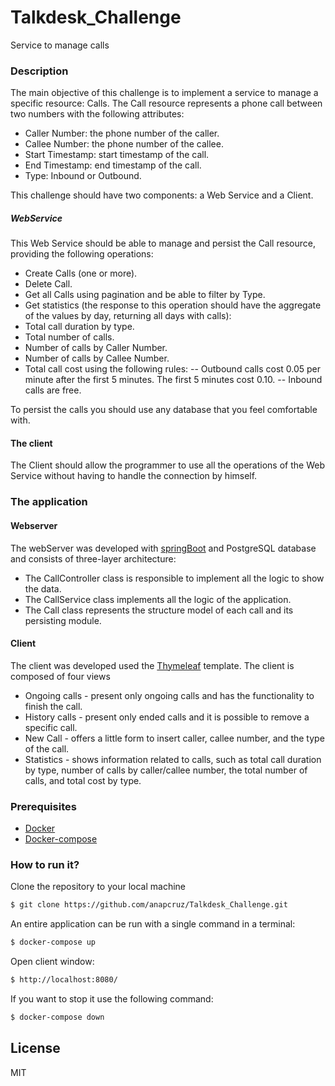 # Talkdesk_Challenge
Service to manage calls

### Description
The main objective of this challenge is to implement a service to manage a specific resource: Calls. The Call resource represents a phone call between two numbers with the following attributes:

- Caller Number: the phone number of the caller.
- Callee Number: the phone number of the callee.
- Start Timestamp: start timestamp of the call.
- End Timestamp: end timestamp of the call.
- Type: Inbound or Outbound.

This challenge should have two components: a Web Service and a Client.

##### WebService
This Web Service should be able to manage and persist the Call resource, providing the following operations:

- Create Calls (one or more).
- Delete Call.
- Get all Calls using pagination and be able to filter by Type.
- Get statistics (the response to this operation should have the aggregate of the values by day, returning all days with calls):
- Total call duration by type.
- Total number of calls.
- Number of calls by Caller Number.
- Number of calls by Callee Number.
- Total call cost using the following rules:
-- Outbound calls cost 0.05 per minute after the first 5 minutes. The first 5 minutes cost 0.10.
-- Inbound calls are free.

To persist the calls you should use any database that you feel comfortable with.
#### The client
The Client should allow the programmer to use all the operations of the Web Service without having to handle the connection by himself.

### The application
#### Webserver

The webServer was developed with [springBoot] and PostgreSQL database and consists of three-layer architecture:

 - The CallController class is responsible to implement all the logic to show the data.
 - The CallService class implements all the logic of the application.
 - The Call class represents the structure model of each call and its persisting module.

#### Client
The client was developed used the [Thymeleaf] template.
The client is composed of four views 
- Ongoing calls - present only ongoing calls and has the functionality to finish the call.
- History calls - present only ended calls and it is possible to remove a specific call.
- New Call - offers a little form to insert caller, callee number, and the type of the call.
- Statistics - shows information related to calls, such as total call duration by type, number of calls by caller/callee number, the total number of calls, and total cost by type.

### Prerequisites
* [Docker]
* [Docker-compose]

### How to run it?
Clone the repository to your local machine
```sh
$ git clone https://github.com/anapcruz/Talkdesk_Challenge.git
```

An entire application can be run with a single command in a terminal:
```sh
$ docker-compose up
```

Open client window:
```sh
$ http://localhost:8080/
```

If you want to stop it use the following command:
```sh
$ docker-compose down
```

License
----

MIT


[//]: #
    
   [springBoot]: <https://spring.io/projects/spring-boot>
   [Thymeleaf]: <https://www.thymeleaf.org/>
   [Docker]: <https://www.docker.com/get-started>
   [Docker-compose]: <https://docs.docker.com/compose/install/>
